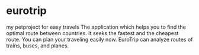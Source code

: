 # eurotrip
my petproject for easy travels
The application which helps you to find the optimal route between countries. It seeks the fastest and the cheapest route. You can plan your traveling easily now. EuroTrip can analyze routes of trains, buses, and planes.
